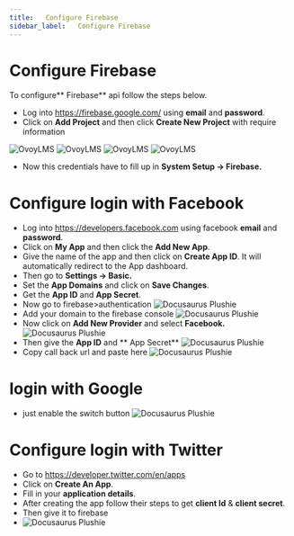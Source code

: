 ```yaml
---
title:   Configure Firebase
sidebar_label:   Configure Firebase
---
```


# Configure Firebase
To configure** Firebase** api follow the steps below.


- Log into https://firebase.google.com/ using **email** and **password**.
- Click on **Add Project** and then click **Create New Project** with require information

![OvoyLMS](assets/ovoy/firebase.png)
![OvoyLMS](assets/ovoy/firebase_2.png)
![OvoyLMS](assets/ovoy/firebase_3.png)
![OvoyLMS](assets/ovoy/firebase_4.png)

- Now this credentials have to fill up in **System Setup -> Firebase.**



# Configure login with Facebook

 - Log into https://developers.facebook.com using facebook **email** and **password**.
 - Click on **My App** and then click the **Add New App**.
 - Give the name of the app and then click on **Create App ID**. It will automatically redirect to the App dashboard.
 - Then go to **Settings -> Basic.**
 - Set the **App Domains** and click on **Save Changes**.
 - Get the **App ID** and **App Secret**.
 - Now go to firebase>authentication
   ![Docusaurus Plushie](../../../static/yoori/firbase_6.png)
 - Add your domain to the firebase console
   ![Docusaurus Plushie](../../../static/yoori/firbase_12.png) 
 - Now click on **Add New Provider** and select **Facebook.**
![Docusaurus Plushie](../../../static/yoori/firebase_7.png)
 - Then give the **App ID** and ** App Secret**
   ![Docusaurus Plushie](../../../static/yoori/firebase_8.png)
 - Copy call back url and paste here
   ![Docusaurus Plushie](../../../static/yoori/firebase_9.png)

# login with Google
- just enable the switch button
 ![Docusaurus Plushie](../../../static/yoori/firebase_10.png)

# Configure login with Twitter

- Go to https://developer.twitter.com/en/apps
- Click on **Create An App**.
- Fill in your **application details**.
- After creating the app follow their steps to get **client Id** & **client secret**.
- Then give it to firebase
-  ![Docusaurus Plushie](../../../static/yoori/firebase_12.png)
